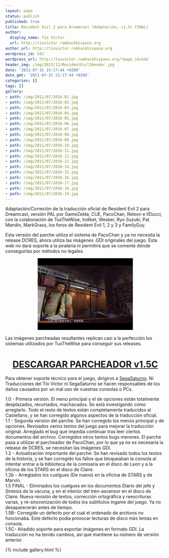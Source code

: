 ```yaml
---
layout: page
status: publish
published: true
title: Resident Evil 2 para Dreamcast (Adaptación, v1.5c FINAL)
author:
  display_name: Tío Víctor
  url: http://tiovictor.romhackhispano.org
author_url: http://tiovictor.romhackhispano.org
wordpress_id: 542
wordpress_url: http://tiovictor.romhackhispano.org/?page_id=542
header_img: /img/2013/12/ResidentEvil2Header.jpg
date: '2011-07-31 23:17:44 +0200'
date_gmt: '2011-07-31 21:17:44 +0200'
categories: []
tags: []
gallery:
- path: /img/2011/07/2016-01.jpg
- path: /img/2011/07/2016-02.jpg
- path: /img/2011/07/2016-03.jpg
- path: /img/2011/07/2016-04.jpg
- path: /img/2011/07/2016-05.jpg
- path: /img/2011/07/2016-06.jpg
- path: /img/2011/07/2016-07.jpg
- path: /img/2011/07/2016-08.jpg
- path: /img/2011/07/2016-09.jpg
- path: /img/2011/07/2016-10.jpg
- path: /img/2011/07/2016-11.jpg
- path: /img/2011/07/2016-12.jpg
- path: /img/2011/07/2016-13.jpg
- path: /img/2011/07/2016-14.jpg
- path: /img/2011/07/2016-15.jpg
- path: /img/2011/07/2016-16.jpg
- path: /img/2011/07/2016-17.jpg
- path: /img/2011/07/2016-18.jpg
- path: /img/2011/07/2016-19.jpg
---
```

Adaptación/Correción de la traducción oficial de Resident Evil 2 para Dreamcast, 
versión PAL por GameZelda, CUE, PacoChan, Releon e IlDucci, con la colaboración de 
TuxTheWise, Indiket, Wesker, Ryo Suzuki, Pat Mandin, MarkGrass, los foros de Resident 
Evil 1, 2 y 3 y FamilyGuy.

Esta versión del parche utiliza el sistema de PacoChan y ya no necesita la release 
DCRES, ahora utiliza las imágenes .GDI originales del juego. Esta web no dará soporte 
a la piratería ni permitirá que se comente dónde conseguirlas por métodos no legales.

<p style="text-align: center;"><a href="/img/2013/06/15Final-01-1.jpg"><img src="/img/2013/06/15Final-01.png" alt="Resident Evil 2 para Dreamcast - Versión 1.5 FINAL" width="300" height="225" /></a></p>  
Las imágenes parcheadas resultantes replican casi a la perfección los sistemas utilizados 
por TuxTheWise para conseguir sus releases.

<h1 style="text-align: center;"><strong><a href="http://www.mediafire.com/download/o5vpgcn3ouioq5v/ResidentEvil2DC-V15C.7z" target="_blank">DESCARGAR PARCHEADOR v1.5C</a></strong></h1>

Para obtener soporte técnico para el juego, dirigiros a [SegaSaturno](http://www.segasaturno.com/). 
Ni Traducciones del Tío Víctor ni SegaSaturno se hacen responsables de los daños causados por 
un mal uso de vuestras consolas o PCs.

1.0 - Primera versión. El menú principal y el de opciones están totalmente desplazados, 
recortados, machacados. Se está investigando cómo arreglarlo. Todo el resto de textos 
están completamente traducidos al Castellano, y se han corregido algunos aspectos de la 
traducción oficial.  
1.1 - Segunda versión del parche. Se han corregido los menús principal y de opciones. 
Revisados varios textos del juego para mejorar la traducción original. Arreglado el bug 
que impedía continuar tras leer ciertos documentos del archivo. Corregidos otros tantos 
bugs menores. El parche pasa a utilizar el parcheador de PacoChan, por lo que ya no es 
necesaria la release de DCRES, se necesitan las imágenes GDI.  
1.2 - Actualización importante del parche: Se han revisado todos los textos de la historia, 
y se han corregido los fallos que bloqueaban la consola al intentar entrar a la biblioteca 
de la comisaría en el disco de Leon y a la oficina de los STARS en el disco de Claire.  
1.2b - Arreglados los cuelgues (De nuevo) en la oficina de STARS y de Marvin.  
1.5 FINAL - Eliminados los cuelgues en los documentos Diario del jefe y Síntesis de la 
vacuna, y en el interior del tren-ascensor en el disco de Claire. Nueva revisión de textos, 
corrección ortográfica y reescrituras varias, y re-sincronización de todos los subtítulos 
ingame del juego. Ya no desaparecerán antes de tiempo.  
1.5B- Corregido un defecto por el cual el ordenado de archivos no funcionaba. Este defecto 
podía provocar lecturas de disco más lentas en consola.  
1.5C- Añadido soporte para exportar imágenes en formato GDI. La traducción no ha tenido 
cambios, así que mantiene su número de versión anterior.

{% include gallery.html %}
